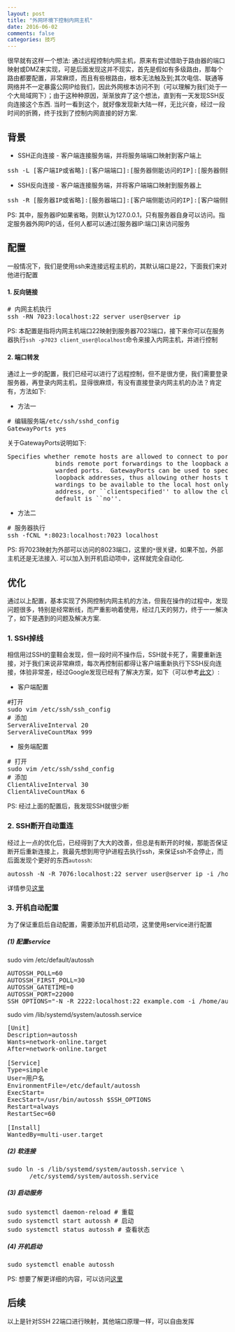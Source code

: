 ```yaml
---
layout: post
title: "外网环境下控制内网主机"
date: 2016-06-02
comments: false
categories: 技巧
---
```


很早就有这样一个想法: 通过远程控制内网主机，原来有尝试借助于路由器的端口映射或DMZ来实现，可是后面发现这并不现实，首先是假如有多级路由，那每个路由都要配置，非常麻烦，而且有些根路由，根本无法触及到;其次电信、联通等网络并不一定暴露公网IP给我们，因此外网根本访问不到（可以理解为我们处于一个大局域网下）；由于这种种原因，渐渐放弃了这个想法，直到有一天发现SSH反向连接这个东西. 当时一看到这个，就好像发现新大陆一样，无比兴奋，经过一段时间的折腾，终于找到了控制内网直接的好方案.

## 背景

* SSH正向连接 - 客户端连接服务端，并将服务端端口映射到客户端上
<pre>
ssh -L [客户端IP或省略]:[客户端端口]:[服务器侧能访问的IP]:[服务器侧能访问的IP的端口] [登陆服务器的用户名@服务器IP] -p [服务器ssh服务端口（默认22）]
</pre>

* SSH反向连接 - 客户端连接服务端，并将客户端端口映射到服务器上
<pre>
ssh -R [服务器IP或省略]:[服务器端口]:[客户端侧能访问的IP]:[客户端侧能访问的IP的端口] [登陆服务器的用户名@服务器IP] -p [服务器ssh服务端口（默认22）]
</pre>
PS: 其中，服务器IP如果省略，则默认为127.0.0.1，只有服务器自身可以访问。指定服务器外网IP的话，任何人都可以通过[服务器IP:端口]来访问服务

## 配置
一般情况下，我们是使用ssh来连接远程主机的，其默认端口是22，下面我们来对他进行配置

#### 1. 反向链接
<pre>
# 内网主机执行
ssh -RN 7023:localhost:22 server_user@server_ip
</pre>
PS: 本配置是指将内网主机端口22映射到服务器7023端口，接下来你可以在服务器执行`ssh -p7023 client_user@localhost`命令来接入内网主机，并进行控制

#### 2. 端口转发
通过上一步的配置，我们已经可以进行了远程控制，但不是很方便，我们需要登录服务器，再登录内网主机，显得很麻烦，有没有直接登录内网主机的办法？肯定有，方法如下:

* 方法一
<pre>
# 编辑服务端/etc/ssh/sshd_config
GatewayPorts yes
</pre>

关于GatewayPorts说明如下:
<pre>
Specifies whether remote hosts are allowed to connect to ports forwarded for the client.  By default, sshd(8)
             binds remote port forwardings to the loopback address.  This prevents other remote hosts from connecting to for-
             warded ports.  GatewayPorts can be used to specify that sshd should allow remote port forwardings to bind to non-
             loopback addresses, thus allowing other hosts to connect.  The argument may be ``no'' to force remote port for-
             wardings to be available to the local host only, ``yes'' to force remote port forwardings to bind to the wildcard
             address, or ``clientspecified'' to allow the client to select the address to which the forwarding is bound.  The
             default is ``no''.
</pre>


* 方法二
<pre>
# 服务器执行
ssh -fCNL *:8023:localhost:7023 localhost
</pre>
PS: 将7023映射为外部可以访问的8023端口，这里的`*`很关键，如果不加，外部主机还是无法接入. 可以加入到开机启动项中，这样就完全自动化.



## 优化
通过以上配置，基本实现了外网控制内网主机的方法，但我在操作的过程中，发现问题很多，特别是经常断线，而严重影响着使用，经过几天的努力，终于一一解决了，如下是遇到的问题及解决方案.

### 1. SSH掉线
相信用过SSH的童鞋会发现，但一段时间不操作后，SSH就卡死了，需要重新连接，对于我们来说非常麻烦，每次再控制前都得让客户端重新执行下SSH反向连接，体验非常差，经过Google发现已经有了解决方案，如下（可以参考[此文](http://www.coder4.com/archives/3751)）:

* 客户端配置
<pre>
#打开
sudo vim /etc/ssh/ssh_config
# 添加
ServerAliveInterval 20
ServerAliveCountMax 999
</pre>
* 服务端配置
<pre>
# 打开
sudo vim /etc/ssh/sshd_config
# 添加
ClientAliveInterval 30
ClientAliveCountMax 6
</pre>

PS: 经过上面的配置后，我发现SSH就很少断

### 2. SSH断开自动重连
经过上一点的优化后，已经得到了大大的改善，但总是有断开的时候，那能否保证断开后重新连接上，我最先想到用守护进程去执行ssh，来保证ssh不会停止，而后面发现个更好的东西`autossh`:
<pre>
autossh -N -R 7076:localhost:22 server_user@server_ip -i /home/client_user/.ssh/id_rsa
</pre>
详情参见[这里](http://www.oschina.net/translate/automatically-restart-ssh-sessions-and-tunnels-using-autossh)

### 3. 开机自动配置
为了保证重启后自动配置，需要添加开机启动项，这里使用service进行配置

##### (1) 配置service
sudo vim /etc/default/autossh

<pre>
AUTOSSH_POLL=60
AUTOSSH_FIRST_POLL=30
AUTOSSH_GATETIME=0
AUTOSSH_PORT=22000
SSH_OPTIONS="-N -R 2222:localhost:22 example.com -i /home/autossh/.ssh/id_rsa"
</pre>

sudo vim /lib/systemd/system/autossh.service
<pre>
[Unit]
Description=autossh
Wants=network-online.target
After=network-online.target

[Service]
Type=simple
User=用户名
EnvironmentFile=/etc/default/autossh
ExecStart=
ExecStart=/usr/bin/autossh $SSH_OPTIONS
Restart=always
RestartSec=60

[Install]
WantedBy=multi-user.target
</pre>

##### (2) 软连接
<pre>
sudo ln -s /lib/systemd/system/autossh.service \
      /etc/systemd/system/autossh.service
</pre>

##### (3) 启动服务
<pre>
sudo systemctl daemon-reload # 重载
sudo systemctl start autossh # 启动
sudo systemctl status autossh # 查看状态
</pre>

##### (4) 开机启动
<pre>
sudo systemctl enable autossh
</pre>

PS: 想要了解更详细的内容，可以访问[这里](http://logan.tw/posts/2015/11/15/autossh-and-systemd-service/)


## 后续
以上是针对SSH 22端口进行映射，其他端口原理一样，可以自由发挥